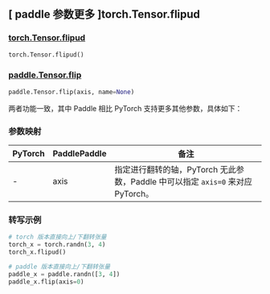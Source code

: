 ## [ paddle 参数更多 ]torch.Tensor.flipud

### [torch.Tensor.flipud](https://pytorch.org/docs/stable/generated/torch.Tensor.flipud.html?highlight=flipud#torch.Tensor.flipud)

```python
torch.Tensor.flipud()
```

### [paddle.Tensor.flip](https://www.paddlepaddle.org.cn/documentation/docs/zh/develop/api/paddle/Tensor_cn.html#flip-axis-name-none)

```python
paddle.Tensor.flip(axis, name=None)
```

两者功能一致，其中 Paddle 相比 PyTorch 支持更多其他参数，具体如下：

### 参数映射

| PyTorch | PaddlePaddle | 备注                                                       |
| ------- | ------------ | ---------------------------------------------------------- |
| -       | axis         | 指定进行翻转的轴，PyTorch 无此参数，Paddle 中可以指定 `axis=0` 来对应 PyTorch。|

### 转写示例

```Python
# torch 版本直接向上/下翻转张量
torch_x = torch.randn(3, 4)
torch_x.flipud()

# paddle 版本直接向上/下翻转张量
paddle_x = paddle.randn([3, 4])
paddle_x.flip(axis=0)
```
